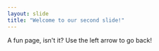```yaml
---
layout: slide
title: "Welcome to our second slide!"
---
```

A fun page, isn't it?
Use the left arrow to go back!
